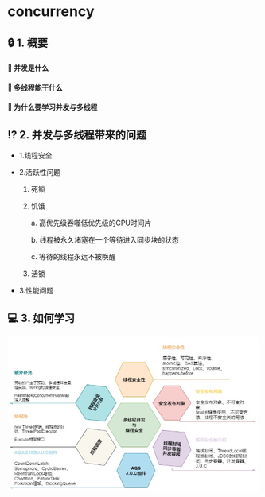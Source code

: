 # concurrency
## :lock:  1. 概要
#### :key: 并发是什么
#### :key: 多线程能干什么
#### :key: 为什么要学习并发与多线程

## :interrobang:  2. 并发与多线程带来的问题
* 1.线程安全

* 2.活跃性问题
    1. 死锁
    2. 饥饿
    
        a. 高优先级吞噬低优先级的CPU时间片
        
        b. 线程被永久堵塞在一个等待进入同步块的状态
        
        c. 等待的线程永远不被唤醒
    3. 活锁
* 3.性能问题
## :computer:  3. 如何学习
![image](https://github.com/FunCheney/concurrency/blob/master/src/Image/abstract_01.jpg "abstract")







 
 
